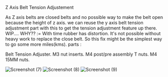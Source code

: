 Z Axis Belt Tension Adjustement

As Z axis belts are closed belts and no possible way to make the belt open because the height of z axis.
we can reuse the y axis belt tension adjustment part with this to get the tension adjustment feature up there.
WIP....
WHY?? := With time rubber has distortion. It's not possible without heavy work to replace the close belt. So this fix might be the simplest way to go some more miles(kms).
parts :

Belt Tension Adjuster.
M3 nut inserts.
M4 post/pre assembly T nuts.
M4 15MM nuts.

![Screenshot (7)](https://github.com/anishsheikh/3d-models/assets/38411333/eb540006-5a5d-4092-b4eb-ecd088875545)
![Screenshot (8)](https://github.com/anishsheikh/3d-models/assets/38411333/e7d269a8-d861-4ce4-9156-8b0ac6fbb6d4)
![Screenshot (9)](https://github.com/anishsheikh/3d-models/assets/38411333/ed7531e7-d890-455e-84b6-731e6d7a26f6)
